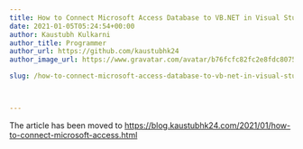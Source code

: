 ```yaml
---
title: How to Connect Microsoft Access Database to VB.NET in Visual Studio?
date: 2021-01-05T05:24:54+00:00
author: Kaustubh Kulkarni
author_title: Programmer
author_url: https://github.com/kaustubhk24
author_image_url: https://www.gravatar.com/avatar/b76fcfc82fc2e8fdc8075636f1735f61?s=200

slug: /how-to-connect-microsoft-access-database-to-vb-net-in-visual-studio/



---
```

The article has been moved to https://blog.kaustubhk24.com/2021/01/how-to-connect-microsoft-access.html

